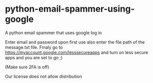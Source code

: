 # python-email-spammer-using-google
A python email spammer that uses google log in

Enter email and password upon first use
also enter the file path of the message.txt file.
Finaly go to https://myaccount.google.com/lesssecureapps and turn on less secure apps
and you are set to go ;)

(Make sure 2FA is off)

Our license does not allow distribution
